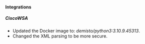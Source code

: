 
#### Integrations
##### CiscoWSA
- Updated the Docker image to: *demisto/python3:3.10.9.45313*.
- Changed the XML parsing to be more secure.

